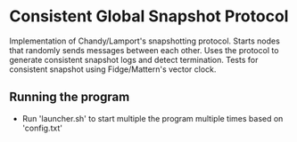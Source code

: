 # Consistent Global Snapshot Protocol

Implementation of Chandy/Lamport's snapshotting protocol. Starts nodes that randomly sends messages between each other. Uses the protocol to generate consistent snapshot logs and detect termination. Tests for consistent snapshot using Fidge/Mattern's vector clock.

## Running the program
- Run 'launcher.sh' to start multiple the program multiple times based on 'config.txt'